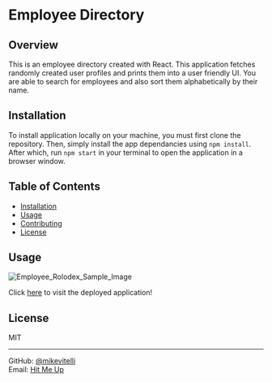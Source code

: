 # Employee Directory



## Overview

This is an employee directory created with React. This application fetches randomly created user profiles and prints them into a user friendly UI. You are able to search for employees and also sort them alphabetically by their name.

## Installation

To install application locally on your machine, you must first clone the repository. Then, simply install the app dependancies using `npm install`. After which, run `npm start` in your terminal to open the application in a browser window.

## Table of Contents

- [Installation](#installation)
- [Usage](#usage)
- [Contributing](#contributing)
- [License](#license)

## Usage

<img src="https://user-images.githubusercontent.com/69380895/101504829-a80cca00-3941-11eb-8012-c54829a536f3.png" alt='Employee_Rolodex_Sample_Image'>

Click <a href="https://immense-bastion-71191.herokuapp.com/">here</a> to visit the deployed application!

## License

MIT

---

GitHub: [@mikevitelli](https://api.github.com/users/mikevitelli)<br>
Email: <a href = "mailto: mike@mikevitelli.com">Hit Me Up</a>
